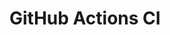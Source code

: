 # GitHub Actions CI















































































































































































































































































































































































































































































































































































































































































































































































































































































































































































































































































































































































































































































































































































































































































































































































































































































































































































































































































































































































































































































































































































































































































































































































